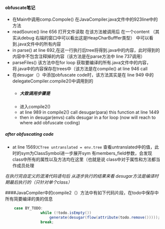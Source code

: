 #### obfuscate笔记

+ 在Main中调用comp.Compole() 在JavaCompiler.java文件中的923line中的方法
+ readSource() line 656 打开文件读取 在该方法被调用后 在一个content （其实从debug 右端的窗口中可以看出这是HeapCharBufffer类型） 中可以看到.java文件中的所有内容
+ in parse() at line 692,在这一行执行后tree将得到.java中的内容，此时得到的内容中不包含注释掉的内容（该方法是在parse方法中 line 737调用）
+ parseFiles() 该方法中在for loop 获取要编译的所有.java文件中的内容，将.java中的内容保存在trees中（该方法是在compile() at line 946 call
+ 在desugar（）中添加obfuscate code时，该方法其实是在 line 949 中的delegateCompiler.compile2()中调用到的
	+ ##### 大致调用步骤是
	+ 进入compile2()
	+ at line 989 in compile2() call desugar(para) this function at line 1449
	+ then in desugar(envs) calls desugar in a for loop (now will reach to where add obfuscate coding)

##### after obfuscating code 
+ at line 1569```JCTree untranslated = env.tree``` 查看untranslated中的值，此时的sym为ClassSymbol进一步展开sym 有members_field参数，会发现class中所有的属性以及方法均在这里（也就是说 class中对于属性和方法都当作成员处理

*在执行完自定义的混淆代码语句后 从逐步执行的结果来看 desugar方法是编译时期最后执行的（只针对单个class）*

####JavaCompiler中的compile2（）方法中有如下代码片段，在todo中保存中所有简要编译的类的信息
```java
	case BY_TODO:
				while (!todo.isEmpty())
					generate(desugar(flow(attribute(todo.remove()))));
				break;
```
